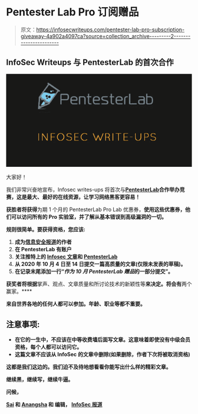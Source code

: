 # Pentester Lab Pro 订阅赠品

> 原文：<https://infosecwriteups.com/pentester-lab-pro-subscription-giveaway-4a902a4097ca?source=collection_archive---------2----------------------->

## InfoSec Writeups 与 PentesterLab 的首次合作

![](img/53c91bbfdd5d95eecd803f59cb4e1691.png)

大家好！

我们非常兴奋地宣布，Infosec writes-ups 将首次与[**PentesterLab**](https://pentesterlab.com/)**合作举办竞赛，这是最大、最好的在线资源，让学习网络黑客更容易！**

**获胜者将获得**为期 1 个月的 PentesterLab Pro Lab 优惠券，**使用这些优惠券，他们可以访问所有的 Pro 实验室，并了解从基本错误到高级漏洞的一切。**

**规则很简单。要获得资格，您应该:**

1.  **成为[信息安全报道](https://medium.com/bugbountywriteup)的作者**
2.  **在 PentesterLab 有账户**
3.  **关注推特上的 [Infosec 文章](https://twitter.com/InfoSecComm)和 [PentesterLab](https://twitter.com/pentesterlab?lang=en)**
4.  **从 2020 年 10 月 4 日至 14 日提交一篇高质量的文章(仅限未发表的草稿)。**
5.  **在记录末尾添加一行“*作为 10 月 PentesterLab 赠品*的一部分提交”。**

**获奖者将根据**掌声、观点、文章质量和所讨论技术的新颖性等**来决定。将会有**两个赢家。****

**来自世界各地的任何人都可以参加。年龄、职业等都不重要。**

## **注意事项:**

*   **在它的一生中，不应该在中等收费墙后面写文章。这意味着即使没有中级会员资格，每个人都可以访问它。**
*   **这篇文章不应该从 InfoSec 的文章中删除(如果删除，作者下次将被取消资格)**

**这都是我们这边的。我们迫不及待地想看看你能写出什么样的精彩文章。**

**继续黑，继续写，继续牛逼。**

**问候，**

**[Sai](https://medium.com/u/be0f09f27ea3?source=post_page-----4a902a4097ca--------------------------------) 和 [Anangsha](https://medium.com/u/6e2475a6e38a?source=post_page-----4a902a4097ca--------------------------------) 和
编辑， [InfoSec 报道](https://medium.com/bugbountywriteup)**